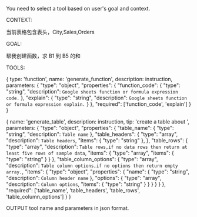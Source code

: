 You need to select a tool based on user's goal and context.

CONTEXT:

当前表格包含表头，City,Sales,Orders

GOAL:

帮我创建函数，求 B1 到 B5 的和

TOOLS:

{
type: 'function',
name: 'generate_function',
description: instruction,
parameters: {
"type": "object",
"properties": {
"function_code": {
"type": "string",
"description": `Google sheets function or formula expression code.`
},
"explain": {
"type": "string",
"description": `Google sheets function or formula expression explain.`
}
},
"required": ['function_code', 'explain']
}
}

{
name: 'generate_table',
description: instruction,
tip: 'create a table about ',
parameters: {
"type": "object",
"properties": {
"table_name": {
"type": "string",
"description": `Table name`
},
"table_headers": {
"type": "array",
"description": `Table headers`,
"items": {
"type": "string"
},
},
"table_rows": {
"type": "array",
"description": `Table rows,if no data rows then return at least five rows of sample data`,
"items": {
"type": "array",
"items": {
"type": "string"
}
}
},
"table_column_options": {
"type": "array",
"description": `Table column options,if no options then return empty array.`,
"items": {
"type": "object",
"properties": {
"name": {
"type": "string",
"description": `Column header name`
},
"options": {
"type": "array",
"description": `Column options`,
"items": {
"type": "string"
}
}
}
}
}
},
"required": ['table_name', 'table_headers', 'table_rows', 'table_column_options']
}
}

OUTPUT tool name and parameters in json format.

